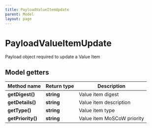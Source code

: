 ```yaml
---
title: PayloadValueItemUpdate
parent: Model
layout: page
---
```


# PayloadValueItemUpdate

Payload object required to update a Value Item

## Model getters

Method name | Return type | Description
------------ | ------------- | -------------
**getDigest()** | **string** | Value item digest
**getDetails()** | **string** | Value item description
**getType()** | **string** | Value item type
**getPriority()** | **string** | Value item MoSCoW priority

